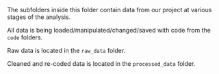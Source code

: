 The subfolders inside this folder contain data from our project at various stages of the analysis.

All data is being loaded/manipulated/changed/saved with code from the `code` folders.

Raw data is located in the `raw_data` folder. 

Cleaned and re-coded data is located in the `processed_data` folder. 